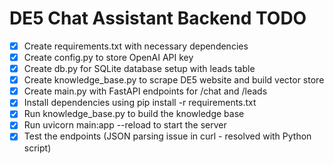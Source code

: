 # DE5 Chat Assistant Backend TODO

- [x] Create requirements.txt with necessary dependencies
- [x] Create config.py to store OpenAI API key
- [x] Create db.py for SQLite database setup with leads table
- [x] Create knowledge_base.py to scrape DE5 website and build vector store
- [x] Create main.py with FastAPI endpoints for /chat and /leads
- [x] Install dependencies using pip install -r requirements.txt
- [x] Run knowledge_base.py to build the knowledge base
- [x] Run uvicorn main:app --reload to start the server
- [x] Test the endpoints (JSON parsing issue in curl - resolved with Python script)
